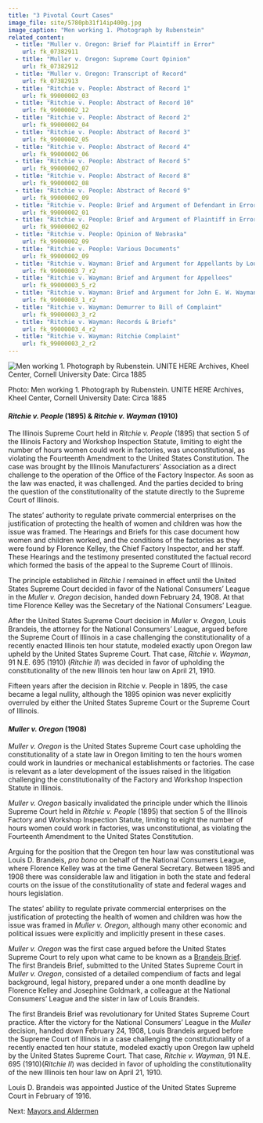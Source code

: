 ```yaml
---
title: "3 Pivotal Court Cases"
image_file: site/5780pb31f14ip400g.jpg
image_caption: "Men working 1. Photograph by Rubenstein"
related_content:
  - title: "Muller v. Oregon: Brief for Plaintiff in Error"
    url: fk_07382911
  - title: "Muller v. Oregon: Supreme Court Opinion"
    url: fk_07382912
  - title: "Muller v. Oregon: Transcript of Record"
    url: fk_07382913
  - title: "Ritchie v. People: Abstract of Record 1"
    url: fk_99000002_03
  - title: "Ritchie v. People: Abstract of Record 10"
    url: fk_99000002_12
  - title: "Ritchie v. People: Abstract of Record 2"
    url: fk_99000002_04
  - title: "Ritchie v. People: Abstract of Record 3"
    url: fk_99000002_05
  - title: "Ritchie v. People: Abstract of Record 4"
    url: fk_99000002_06
  - title: "Ritchie v. People: Abstract of Record 5"
    url: fk_99000002_07
  - title: "Ritchie v. People: Abstract of Record 8"
    url: fk_99000002_08
  - title: "Ritchie v. People: Abstract of Record 9"
    url: fk_99000002_09
  - title: "Ritchie v. People: Brief and Argument of Defendant in Error"
    url: fk_99000002_01
  - title: "Ritchie v. People: Brief and Argument of Plaintiff in Error"
    url: fk_99000002_02
  - title: "Ritchie v. People: Opinion of Nebraska"
    url: fk_99000002_09
  - title: "Ritchie v. People: Various Documents"
    url: fk_99000002_09
  - title: "Ritchie v. Wayman: Brief and Argument for Appellants by Louis Brandeis"
    url: fk_99000003_7_r2
  - title: "Ritchie v. Wayman: Brief and Argument for Appellees"
    url: fk_99000003_5_r2
  - title: "Ritchie v. Wayman: Brief and Argument for John E. W. Wayman"
    url: fk_99000003_1_r2
  - title: "Ritchie v. Wayman: Demurrer to Bill of Complaint"
    url: fk_99000003_3_r2
  - title: "Ritchie v. Wayman: Records & Briefs"
    url: fk_99000003_4_r2
  - title: "Ritchie v. Wayman: Ritchie Complaint"
    url: fk_99000003_2_r2
---
```


<img alt="Men working 1. Photograph by Rubenstein. UNITE HERE Archives, Kheel Center, Cornell University Date: Circa 1885" src="/img/5780pb31f14ip400g.jpg" style="margin:auto;display:block;" />
<p class="has-text-centered is-italic is-size-7">Photo: Men working 1. Photograph by Rubenstein. UNITE HERE Archives, Kheel Center, Cornell University Date: Circa 1885</p>

#### *Ritchie v. People* (1895) & *Ritchie v. Wayman* (1910)
The Illinois Supreme Court held in *Ritchie v. People* (1895) that section 5 of the Illinois Factory and Workshop Inspection Statute, limiting to eight the number of hours women could work in factories, was unconstitutional, as violating the Fourteenth Amendment to the United States Constitution. The case was brought by the Illinois Manufacturers’ Association as a direct challenge to the operation of the Office of the Factory Inspector. As soon as the law was enacted, it was challenged. And the parties decided to bring the question of the constitutionality of the statute directly to the Supreme Court of Illinois.

The states’ authority to regulate private commercial enterprises on the justification of protecting the health of women and children was how the issue was framed. The Hearings and Briefs for this case document how women and children worked, and the conditions of the factories as they were found by Florence Kelley, the Chief Factory Inspector, and her staff. These Hearings and the testimony presented constituted the factual record which formed the basis of the appeal to the Supreme Court of Illinois.

The principle established in *Ritchie I* remained in effect until the United States Supreme Court decided in favor of the National Consumers’ League in the *Muller v. Oregon* decision, handed down February 24, 1908. At that time Florence Kelley was the Secretary of the National Consumers’ League.

After the United States Supreme Court decision in *Muller v. Oregon*, Louis Brandeis, the attorney for the National Consumers’ League, argued before the Supreme Court of Illinois in a case challenging the constitutionality of a recently enacted Illinois ten hour statute, modeled exactly upon Oregon law upheld by the United States Supreme Court. That case, *Ritchie v. Wayman*, 91 N.E. 695 (1910) (*Ritchie II*) was decided in favor of upholding the constitutionality of the new Illinois ten hour law on April 21, 1910.

Fifteen years after the decision in Ritchie v. People in 1895, the case became a legal nullity, although the 1895 opinion was never explicitly overruled by either the United States Supreme Court or the Supreme Court of Illinois.


#### *Muller v. Oregon* (1908)
*Muller v. Oregon* is the United States Supreme Court case upholding the constitutionality of a state law in Oregon limiting to ten the hours women could work in laundries or mechanical establishments or factories. The case is relevant as a later development of the issues raised in the litigation challenging the constitutionality of the Factory and Workshop Inspection Statute in Illinois.

*Muller v. Oregon* basically invalidated the principle under which the Illinois Supreme Court held in *Ritchie v. People* (1895) that section 5 of the Illinois Factory and Workshop Inspection Statute, limiting to eight the number of hours women could work in factories, was unconstitutional, as violating the Fourteenth Amendment to the United States Constitution.

Arguing for the position that the Oregon ten hour law was constitutional was Louis D. Brandeis, *pro bono* on behalf of the National Consumers League, where Florence Kelley was at the time General Secretary. Between 1895 and 1908 there was considerable law and litigation in both the state and federal courts on the issue of the constitutionality of state and federal wages and hours legislation.

The states’ ability to regulate private commercial enterprises on the justification of protecting the health of women and children was how the issue was framed in *Muller v. Oregon*, although many other economic and political issues were explicitly and implicitly present in these cases.

*Muller v. Oregon* was the first case argued before the United States Supreme Court to rely upon what came to be known as a [Brandeis Brief](/documents/fk_07382911). The first Brandeis Brief, submitted to the United States Supreme Court in *Muller v. Oregon*, consisted of a detailed compendium of facts and legal background, legal history, prepared under a one month deadline by Florence Kelley and Josephine Goldmark, a colleague at the National Consumers’ League and the sister in law of Louis Brandeis.

The first Brandeis Brief was revolutionary for United States Supreme Court practice. After the victory for the National Consumers’ League in the *Muller* decision, handed down February 24, 1908, Louis Brandeis argued before the Supreme Court of Illinois in a case challenging the constitutionality of a recently enacted ten hour statute, modeled exactly upon Oregon law upheld by the United States Supreme Court. That case, *Ritchie v. Wayman*, 91 N.E. 695 (1910)(*Ritchie II*) was decided in favor of upholding the constitutionality of the new Illinois ten hour law on April 21, 1910.

Louis D. Brandeis was appointed Justice of the United States Supreme Court in February of 1916.

Next:  [Mayors and Aldermen](/legal/mayors/harrisonjr/)
